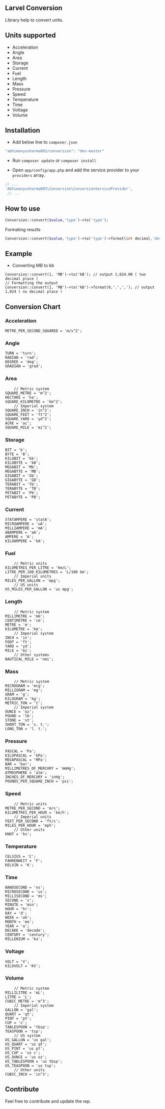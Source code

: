 ## Larvel Conversion

Library help to convert units.

## Units supported

* Acceleration
* Angle
* Area
* Storage
* Current
* Fuel
* Length
* Mass
* Pressure
* Speed
* Temperature
* Time
* Voltage
* Volume


## Installation

* Add below line to `composer.json `

```php
"abhimanyusharma003/conversion": "dev-master"
```

* Run `composer update` or `composer install `

* Open `app/config/app.php` and add the service provider to your `providers` array.
		
```php
// ...
'Abhimanyusharma003\Conversion\ConversionServiceProvider',
 // ...
```

## How to use


```php
Conversion::convert($value,'type')->to('type');
```

Formating results

```php
Conversion::convert($value,'type')->to('type')->format(int decimal,'decimal modifier','thousand modifer');
```

## Example

* Converting MB to kb

```
Conversion::convert(1, 'MB')->to('kB'); // output 1,024.00 ( two decimal place )
// Formatting the output
Conversion::convert(1, 'MB')->to('kB')->format(0,'.',','); // output 1,024 ( no decimal place )
```

## Conversion Chart

### Acceleration
    METRE_PER_SECOND_SQUARED = 'm/s^2';

### Angle
    TURN = 'turn';
    RADIAN = 'rad';
    DEGREE = 'deg';
    GRADIAN = 'grad';

### Area
    	// Metric system
    SQUARE_METRE = 'm^2';
    HECTARE = 'ha';
    SQUARE_KILOMETRE = 'km^2';
    	// Imperial system
    SQUARE_INCH = 'in^2';
    SQUARE_FEET = 'ft^2';
    SQUARE_YARD = 'yd^2';
    ACRE = 'ac';
    SQUARE_MILE = 'mi^2';

### Storage
    BIT = 'b';
    BYTE = 'B';
    KILOBIT = 'kb';
    KILOBYTE = 'kB';
    MEGABIT = 'Mb';
    MEGABYTE = 'MB';
    GIGABIT = 'Gb';
    GIGABYTE = 'GB';
    TERABIT = 'Tb';
    TERABYTE = 'TB';
    PETABIT = 'Pb';
    PETABYTE = 'PB';

### Current
    STATAMPERE = 'statA';
    MICROAMPERE = 'uA';
    MILLIAMPERE = 'mA';
    ABAMPERE = 'aA';
    AMPERE = 'A';
    KILOAMPERE = 'kA';

### Fuel
    	// Metric units
    KILOMETRES_PER_LITRE = 'km/L';
    LITRE_PER_100_KILOMETRES = 'L/100 km';
    	// Imperial units
    MILES_PER_GALLON = 'mpg';
    	// US units
    US_MILES_PER_GALLON = 'us mpg';

### Length
    	// Metric system
    MILLIMETRE = 'mm';
    CENTIMETRE = 'cm';
    METRE = 'm';
    KILOMETRE = 'km';
    	// Imperial system
    INCH = 'in';
    FOOT = 'ft';
    YARD = 'yd';
    MILE = 'mi';
    	// Other systems
    NAUTICAL_MILE = 'nmi';

### Mass
    	// Metric system
    MICROGRAM = 'mcg';
    MILLIGRAM = 'mg';
    GRAM = 'g';
    KILOGRAM = 'kg';
    METRIC_TON = 't';
    	// Imperial system
    OUNCE = 'oz';
    POUND = 'lb';
    STONE = 'st';
    SHORT_TON = 's. t.';
    LONG_TON = 'l. t.';
### Pressure
    PASCAL = 'Pa';
    KILOPASCAL = 'kPa';
    MEGAPASCAL = 'MPa';
    BAR = 'bar';
    MILLIMETRES_OF_MERCURY = 'mmHg';
    ATMOSPHERE = 'atm';
    INCHES_OF_MERCURY = 'inHg';
    POUNDS_PER_SQUARE_INCH = 'psi';

### Speed
    	// Metric units
    METRE_PER_SECOND = 'm/s';
    KILOMETRES_PER_HOUR = 'km/h';
    	// Imperial units
    FEET_PER_SECOND = 'ft/s';
    MILES_PER_HOUR = 'mph';
   		// Other units
    KNOT = 'kn';

### Temperature
    CELSIUS = 'C';
    FAHRENHEIT = 'F';
    KELVIN = 'K';

### Time
    NANOSECOND = 'ns';
    MICROSECOND = 'us';
    MILLISECOND = 'ms';
    SECOND = 's';
    MINUTE = 'min';
    HOUR = 'hr';
    DAY = 'd';
    WEEK = 'wk';
    MONTH = 'mo';
    YEAR = 'a';
    DECADE = 'decade';
    CENTURY = 'century';
    MILLENIUM = 'ka';

### Voltage
    VOLT = 'V';
    KILOVOLT = 'KV';

### Volume
    	// Metric system
    MILLILITRE = 'mL';
    LITRE = 'L';
    CUBIC_METRE = 'm^3';
    	// Imperial system
    GALLON = 'gal';
    QUART = 'qt';
    PINT = 'pt';
    CUP = 'c';
    TABLESPOON = 'tbsp';
    TEASPOON = 'tsp';
    	// US system
    US_GALLON = 'us gal';
    US_QUART = 'us qt';
    US_PINT = 'us pt';
    US_CUP = 'us c';
    US_OUNCE = 'us oz';
    US_TABLESPOON = 'us tbsp';
    US_TEASPOON = 'us tsp';
    	// Other units
    CUBIC_INCH = 'in^3';


## Contribute

Feel free to contribute and update the rep.
